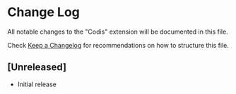 # Change Log

All notable changes to the "Codis" extension will be documented in this file.

Check [Keep a Changelog](http://keepachangelog.com/) for recommendations on how to structure this file.

## [Unreleased]

- Initial release